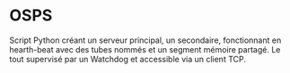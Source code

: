 # OSPS
 Script Python créant un serveur principal, un secondaire, fonctionnant en hearth-beat avec des tubes nommés et un segment mémoire partagé. Le tout supervisé par un Watchdog et accessible via un client TCP.
